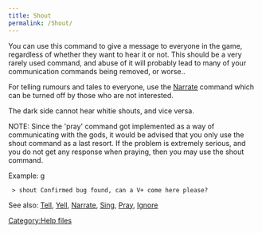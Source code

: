 ```yaml
---
title: Shout
permalink: /Shout/
---
```


You can use this command to give a message to everyone in the game,
regardless of whether they want to hear it or not. This should be a very
rarely used command, and abuse of it will probably lead to many of your
communication commands being removed, or worse..

For telling rumours and tales to everyone, use the
[Narrate](Narrate "wikilink") command which can be turned off by those
who are not interested.

The dark side cannot hear whitie shouts, and vice versa.

NOTE: Since the 'pray' command got implemented as a way of communicating
with the gods, it would be advised that you only use the shout command
as a last resort. If the problem is extremely serious, and you do not
get any response when praying, then you may use the shout command.

Example: <nowiki>g

` > shout Confirmed bug found, can a V+ come here please?`

</pre>

See also: [Tell](Tell "wikilink"), [Yell](Yell "wikilink"),
[Narrate](Narrate "wikilink"), [Sing](Sing "wikilink"),
[Pray](Pray "wikilink"), [Ignore](Ignore "wikilink")

[Category:Help files](Category:Help_files "wikilink")